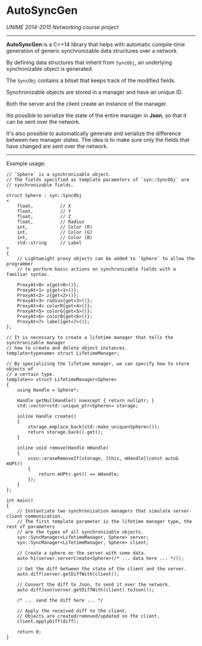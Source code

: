 # AutoSyncGen

*UNIME 2014-2015 Networking course project*

---

**AutoSyncGen** is a C++14 library that helps with automatic compile-time generation of generic synchronizable data structures over a network.

By defining data structures that inherit from `SyncObj`, an underlying synchonizable object is generated. 

The `SyncObj` contains a bitset that keeps track of the modified fields. 

Synchronizable objects are stored in a manager and have an unique ID. 

Both the server and the client create an instance of the manager.

Itis possible to serialize the state of the entire manager in **Json**, so that it can be sent over the network.

It's also possible to automatically generate and serialize the difference between two manager states. The idea is to make sure only the fields that have changed are sent over the network.

---

Example usage:

```
// `Sphere` is a synchronizable object. 
// The fields specified as template parameters of `syn::SyncObj` are 
// synchronizable fields.

struct Sphere : syn::SyncObj
<
	float,			// X
	float,			// Y
	float,			// Z
	float,			// Radius
	int,			// Color (R)
	int,			// Color (G)
	int,			// Color (B)
	std::string		// Label
>
{
	// Lightweight proxy objects can be added to `Sphere` to allow the programmer
	// to perform basic actions on synchronizable fields with a familiar syntax.

	ProxyAt<0> x{get<0>()};
	ProxyAt<1> y{get<1>()};
	ProxyAt<2> z{get<2>()};
	ProxyAt<3> radius{get<3>()};
	ProxyAt<4> colorR{get<4>()};
	ProxyAt<5> colorG{get<5>()};
	ProxyAt<6> colorB{get<6>()};
	ProxyAt<7> label{get<7>()};
}; 

// It is necessary to create a lifetime manager that tells the synchronizable manager 
// how to create and delete object instances.
template<typename> struct LifetimeManager;

// By specializing the lifetime manager, we can specify how to store objects of 
// a certain type.
template<> struct LifetimeManager<Sphere>
{
	using Handle = Sphere*;

	Handle getNullHandle() noexcept { return nullptr; }
	std::vector<std::unique_ptr<Sphere>> storage;

	inline Handle create()
	{
		storage.emplace_back(std::make_unique<Sphere>());
		return storage.back().get();
	}

	inline void remove(Handle mHandle)
	{
		ssvu::eraseRemoveIf(storage, [this, mHandle](const auto& mUPtr)
		{
			return mUPtr.get() == mHandle;
		});
	}
};

int main()
{
	// Instantiate two synchronization managers that simulate server-client communication.
	// The first template parameter is the lifetime manager type, the rest of parameters 
	// are the types of all synchronizable objects.
	syn::SyncManager<LifetimeManager, Sphere> server;
	syn::SyncManager<LifetimeManager, Sphere> client;

	// Create a sphere on the server with some data.
	auto h1(server.serverCreate<Sphere>(/* ... data here ... */));

	// Get the diff between the state of the client and the server.
	auto diff(server.getDiffWith(client)); 

	// Convert the diff to Json, to send it over the network.
	auto diffJson(server.getDiffWith(client).toJson()); 

	/* ... send the diff here ... */

	// Apply the received diff to the client.
	// Objects are created/removed/updated on the client.
	client.applyDiff(diff);

	return 0;
}
```
